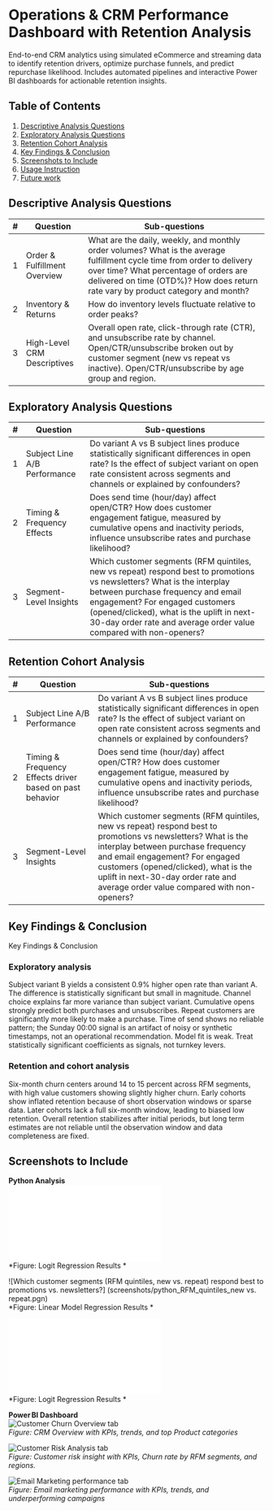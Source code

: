 # Operations & CRM Performance Dashboard with Retention Analysis

End-to-end CRM analytics using simulated eCommerce and streaming data to identify retention drivers, optimize purchase funnels, and predict repurchase likelihood. Includes automated pipelines and interactive Power BI dashboards for actionable retention insights.

## Table of Contents  
1. [Descriptive Analysis Questions](#descriptive-analysis-questions)  
2. [Exploratory Analysis Questions](#exploratory-analysis-questions)  
3. [Retention Cohort Analysis](#retention-cohort-analysis)  
4. [Key Findings & Conclusion](#key-findings--conclusion)  
5. [Screenshots to Include](#screenshots-to-include)  
6. [Usage Instruction](#usage-instruction)  
7. [Future work](#future-work)

## Descriptive Analysis Questions

| #  | Question | Sub-questions |
|---|------------------------------------------------|---------------|
| 1  | Order & Fulfillment Overview | What are the daily, weekly, and monthly order volumes? What is the average fulfillment cycle time from order to delivery over time? What percentage of orders are delivered on time (OTD%)? How does return rate vary by product category and month? |
| 2  | Inventory & Returns | How do inventory levels fluctuate relative to order peaks? |
| 3  | High-Level CRM Descriptives | Overall open rate, click-through rate (CTR), and unsubscribe rate by channel. Open/CTR/unsubscribe broken out by customer segment (new vs repeat vs inactive). Open/CTR/unsubscribe by age group and region. |

## Exploratory Analysis Questions

| #  | Question | Sub-questions |
|----|------------------------------------------------|---------------|
| 1  | Subject Line A/B Performance | Do variant A vs B subject lines produce statistically significant differences in open rate? Is the effect of subject variant on open rate consistent across segments and channels or explained by confounders? |
| 2  | Timing & Frequency Effects | Does send time (hour/day) affect open/CTR? How does customer engagement fatigue, measured by cumulative opens and inactivity periods, influence unsubscribe rates and purchase likelihood? |
| 3  | Segment-Level Insights | Which customer segments (RFM quintiles, new vs repeat) respond best to promotions vs newsletters? What is the interplay between purchase frequency and email engagement? For engaged customers (opened/clicked), what is the uplift in next-30-day order rate and average order value compared with non-openers? |

## Retention Cohort Analysis

| #  | Question | Sub-questions |
|----|------------------------------------------------|---------------|
| 1  | Subject Line A/B Performance | Do variant A vs B subject lines produce statistically significant differences in open rate? Is the effect of subject variant on open rate consistent across segments and channels or explained by confounders? |
| 2  | Timing & Frequency Effects driver based on past behavior | Does send time (hour/day) affect open/CTR? How does customer engagement fatigue, measured by cumulative opens and inactivity periods, influence unsubscribe rates and purchase likelihood? |
| 3  | Segment-Level Insights | Which customer segments (RFM quintiles, new vs repeat) respond best to promotions vs newsletters? What is the interplay between purchase frequency and email engagement? For engaged customers (opened/clicked), what is the uplift in next-30-day order rate and average order value compared with non-openers? |

## Key Findings & Conclusion  
Key Findings & Conclusion

### Exploratory analysis

Subject variant B yields a consistent 0.9% higher open rate than variant A. The difference is statistically significant but small in magnitude. Channel choice explains far more variance than subject variant. Cumulative opens strongly predict both purchases and unsubscribes. Repeat customers are significantly more likely to make a purchase. Time of send shows no reliable pattern; the Sunday 00:00 signal is an artifact of noisy or synthetic timestamps, not an operational recommendation. Model fit is weak. Treat statistically significant coefficients as signals, not turnkey levers.

### Retention and cohort analysis

Six-month churn centers around 14 to 15 percent across RFM segments, with high value customers showing slightly higher churn. Early cohorts show inflated retention because of short observation windows or sparse data. Later cohorts lack a full six-month window, leading to biased low retention. Overall retention stabilizes after initial periods, but long term estimates are not reliable until the observation window and data completeness are fixed.


## Screenshots to Include

**Python Analysis**  
![Is the effect of subject variant on open rate consistent across segments and channels, or explained by confounders?](screenshots/python_Model_Significance_Order.pgn)  
*Figure: Logit Regression Results *  

![Which customer segments (RFM quintiles, new vs. repeat) respond best to promotions vs. newsletters?]
(screenshots/python_RFM_quintiles_new vs. repeat.pgn)  
*Figure: Linear Model Regression Results  *  

![How does customer engagement fatigue-measured by cumulative opens and inactivity periods-influence unsubscribe rates and purchase likelihood?](screenshots/python_purchase_summary.pgn)  
*Figure:  Logit Regression Results *  



**Power BI Dashboard**  
![Customer Churn Overview tab](screenshots/CRM_overview_tab)  
*Figure: CRM Overview with KPIs, trends, and top Product categories*

![Customer Risk Analysis tab](screenshots/customer_risk_analysis_tab)  
*Figure: Customer risk insight with KPIs, Churn rate by RFM segments, and regions.*

![Email Marketing performance tab](screenshots/email_marketing_performance_tab)  
*Figure: Email marketing performance with KPIs, trends, and underperforming campaigns*



